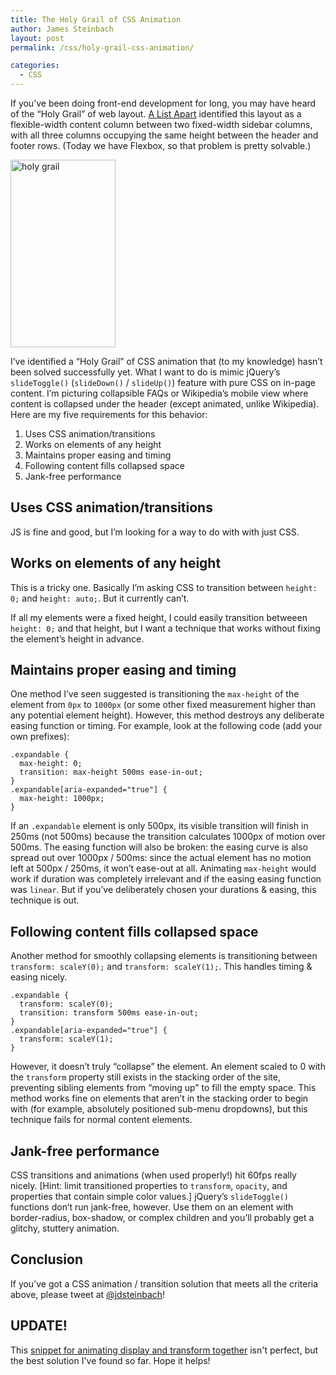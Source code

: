 ```yaml
---
title: The Holy Grail of CSS Animation
author: James Steinbach
layout: post
permalink: /css/holy-grail-css-animation/

categories:
  - CSS
---
```

If you&#8217;ve been doing front-end development for long, you may have heard of the &#8220;Holy Grail&#8221; of web layout. [A List Apart][1] identified this layout as a flexible-width content column between two fixed-width sidebar columns, with all three columns occupying the same height between the header and footer rows. (Today we have Flexbox, so that problem is pretty solvable.)

<img class="alignright wp-image-1379 size-medium" src="/images/holy-grail-168x300.png" alt="holy grail" width="168" height="300" />

I&#8217;ve identified a &#8220;Holy Grail&#8221; of CSS animation that (to my knowledge) hasn&#8217;t been solved successfully yet. What I want to do is mimic jQuery&#8217;s `slideToggle()` (`slideDown()` / `slideUp()`) feature with pure CSS on in-page content. I&#8217;m picturing collapsible FAQs or Wikipedia&#8217;s mobile view where content is collapsed under the header (except animated, unlike Wikipedia). Here are my five requirements for this behavior:

1. Uses CSS animation/transitions
2. Works on elements of any height
3. Maintains proper easing and timing
4. Following content fills collapsed space
5. Jank-free performance

## Uses CSS animation/transitions

JS is fine and good, but I&#8217;m looking for a way to do with with just CSS.

## Works on elements of any height

This is a tricky one. Basically I&#8217;m asking CSS to transition between `height: 0;` and `height: auto;`. But it currently can&#8217;t.

If all my elements were a fixed height, I could easily transition betweeen `height: 0;` and that height, but I want a technique that works without fixing the element&#8217;s height in advance.

## Maintains proper easing and timing

One method I&#8217;ve seen suggested is transitioning the `max-height` of the element from `0px` to `1000px` (or some other fixed measurement higher than any potential element height). However, this method destroys any deliberate easing function or timing. For example, look at the following code (add your own prefixes):

```
.expandable {
  max-height: 0;
  transition: max-height 500ms ease-in-out;
}
.expandable[aria-expanded="true"] {
  max-height: 1000px;
}
```

If an `.expandable` element is only 500px, its visible transition will finish in 250ms (not 500ms) because the transition calculates 1000px of motion over 500ms. The easing function will also be broken: the easing curve is also spread out over 1000px / 500ms: since the actual element has no motion left at 500px / 250ms, it won&#8217;t ease-out at all. Animating `max-height` would work if duration was completely irrelevant and if the easing easing function was `linear`. But if you&#8217;ve deliberately chosen your durations & easing, this technique is out.

## Following content fills collapsed space

Another method for smoothly collapsing elements is transitioning between `transform: scaleY(0);` and `transform: scaleY(1);`. This handles timing & easing nicely.

```
.expandable {
  transform: scaleY(0);
  transition: transform 500ms ease-in-out;
}
.expandable[aria-expanded="true"] {
  transform: scaleY(1);
}
```

However, it doesn&#8217;t truly &#8220;collapse&#8221; the element. An element scaled to 0 with the `transform` property still exists in the stacking order of the site, preventing sibling elements from &#8220;moving up&#8221; to fill the empty space. This method works fine on elements that aren&#8217;t in the stacking order to begin with (for example, absolutely positioned sub-menu dropdowns), but this technique fails for normal content elements.

## Jank-free performance

CSS transitions and animations (when used properly!) hit 60fps really nicely. [Hint: limit transitioned properties to `transform`, `opacity`, and properties that contain simple color values.] jQuery&#8217;s `slideToggle()` functions don&#8217;t run jank-free, however. Use them on an element with border-radius, box-shadow, or complex children and you&#8217;ll probably get a glitchy, stuttery animation.

## Conclusion

If you&#8217;ve got a CSS animation / transition solution that meets all the criteria above, please tweet at [@jdsteinbach](https://twitter.com/jdsteinbach)!

## UPDATE!

This [snippet for animating display and transform together](/css/snippet-animate-display-transform/) isn't perfect, but the best solution I've found so far. Hope it helps!

 [1]: http://alistapart.com/article/holygrail
